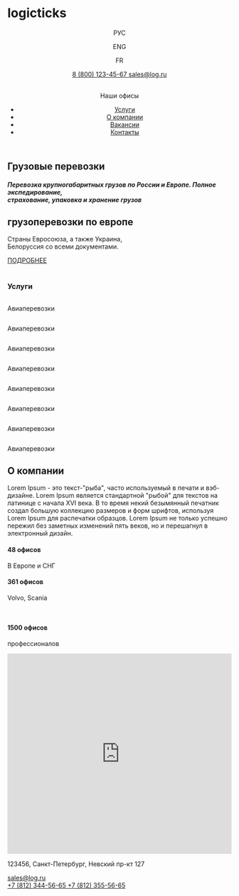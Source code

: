 # logicticks<!DOCTYPE html>
<html lang="en">

<head>
  <meta charset="UTF-8">
  <meta name="viewport" content="width=device-width, initial-scale=1.0">
  <title>Transport-logisticks</title>
  <link rel="stylesheet" href="css/style.min.css">
  <link rel="preconnect" href="https://fonts.googleapis.com">
<link rel="preconnect" href="https://fonts.gstatic.com" crossorigin>
<link href="https://fonts.googleapis.com/css2?family=Lato:wght@400;700&family=Montserrat:wght@700&family=MuseoModerno:wght@300;500;700&family=Open+Sans:wght@400;600&family=Roboto&family=Ubuntu:wght@300;500;700&display=swap" rel="stylesheet">
<link rel="stylesheet" type="text/css" href="./slick-1.8.1/slick/slick.css"/>
</head>
<body>
  <header class="header">
        <div class="header__top">
          <div class="container">
            <div class="header__top-inner">
          <div class="header__languegs">
        <p class="header__lang">
          РУС
        </p>
        <p class="header__lang">
          ENG
        </p>
        <p class="header__lang">
          FR
        </p>
      </div>
      <a class="header__phone" href="tel:88001234567" ">
        8 (800) 123-45-67
      </a>
      <a class="header__mail" href="sales@log.ru" ">
        sales@log.ru
      </a>
    </div>
  </div>
  </div>
  <div class="header__bottom">
    <div class="container">
      <div class="header__bottom-inner">
    <div class="header__logo">
    <a class="header__logo-link href="#" ">
      <img src="./images/icons/logo.png" alt="" class="header__img">
    </a>
    <a class="header__map-link href="#" ">
      <img src="./images/icons/placeholder.svg" alt="" class="header__map-img">
    </a>
    <p class="header__bottom-text">
      Наши офисы
    </p>
  </div>
    <nav class="header__menu">
      <ul class="header__list-items">
      <a class="menu__list-link" href="#" >
        <li class="header__list-item">Услуги</li>
      </a>
      <a class="menu__list-link" href="#" >
        <li class="header__list-item">О компании</li>
      </a>
      <a class="menu__list-link" href="#" >
        <li class="header__list-item">Вакансии</li>
      </a>
      <a class="menu__list-link" href="#" >
        <li class="header__list-item">Контакты</li>
      </a>
      </ul>
        </nav>
      </div>
    </div>
    </div>
  </div>
  </header>
   <main class="main">
      <section class="top">
        <div class="container">
          <div class="top__inner">
            <div class="top__title-inner">
            <h1 class="top__title">
              Грузовые перевозки
            </h1>
            <h5 class="top__subtitle">
              Перевозка крупногабаритных грузов по России и Европе. Полное экспедирование, <br> страхование, упаковка и хранение грузов
            </h5>
          </div>
          </div>
        </div>
      </section>
      <section class="auto">
      <div class="container">
          <div class="auto__inner">
            <div class="auto__box">
              <div class="auto__content">
                <h2 class="auto__title">
                  грузоперевозки
                  по европе
                </h2>
                <p class="auto__subtitle">
                  Страны Евросоюза, а также Украина,<br>
                  Белоруссия со всеми документами.
                </p>
                <a href="" class="auto__btn">
                  ПОДРОБНЕЕ
                </a>
              </div>
              <div class="auto__scroll">
                <div class="auto__scroll-img">
                  <img class="auto__img" src="./images/Car.png" alt="" ">
                  <img class="auto__img" src="./images/Car.png" alt="" ">
                  <img class="auto__img" src="./images/Car.png" alt="" ">
                  <img class="auto__img" src="./images/Car.png" alt="" ">
                  <img class="auto__img" src="./images/Car.png" alt="" ">
                </div>
              </div>
            </div>
          </div>
        </div>
      </section>
      <section class="services">
        <div class="container">
          <div class="services__inner">
            <h3 class="services__title">
              Услуги
            </h3>
            <div class="services__menu-items">
              <div class="services__menu-item">
                <img src="./images/Vector.svg" alt="" class="services__menu-img">
                <p class="services__menu-subtitle">
                  Авиаперевозки
                </p>
              </div>
              <div class="services__menu-item">
                <img src="./images/Vector.svg" alt="" class="services__menu-img">
                <p class="services__menu-subtitle">
                  Авиаперевозки
                </p>
              </div>
              <div class="services__menu-item">
                <img src="./images/Vector.svg" alt="" class="services__menu-img">
                <p class="services__menu-subtitle">
                  Авиаперевозки
                </p>
              </div>
              <div class="services__menu-item">
                <img src="./images/Vector.svg" alt="" class="services__menu-img">
                <p class="services__menu-subtitle">
                  Авиаперевозки
                </p>
              </div>
              <div class="services__menu-item">
                <img src=./images/Vector.svg" alt="" class="services__menu-img">
                <p class="services__menu-subtitle">
                  Авиаперевозки
                </p>
              </div>
              <div class="services__menu-item">
                <img src="./images/Vector.svg" alt="" class="services__menu-img">
                <p class="services__menu-subtitle">
                  Авиаперевозки
                </p>
              </div>
              <div class="services__menu-item">
                <img src="./images/Vector.svg" alt="" class="services__menu-img">
                <p class="services__menu-subtitle">
                  Авиаперевозки
                </p>
              </div>
                <div class="services__menu-item">
                <img src="images/vector.svg" alt="" class="services__menu-img">
                <p class="services__menu-subtitle">
                  Авиаперевозки
                </p>
              </div>
            </div>           
          </div>
        </div>
      </section>
      <section class="company">
        <div class="container">
          <div class="company__inner">
            <div class="company__content">
              <h2 class="company__content-title">
                О компании
              </h2>
              <p class="company__content-text">
                Lorem Ipsum - это текст-"рыба", часто используемый в печати и вэб-дизайне. Lorem Ipsum является стандартной "рыбой" для текстов на латинице с начала XVI века. В то время некий безымянный печатник создал большую коллекцию размеров и форм шрифтов, используя Lorem Ipsum для распечатки образцов. Lorem Ipsum не только успешно пережил без заметных изменений пять веков, но и перешагнул в электронный дизайн.
              </p>
            </div>
            <div class="company__items">
              <div class="company__item">
                <h4 class="company__item-title">
                  48
                  <span>офисов</span>
                </h4>
                <p class="company__item-subtitle">
                  В Европе и СНГ
                </p>
              </div>
              <div class="company__item">
                <h4 class="company__item-title">
                  361
                  <span>офисов</span>
                </h4>
                <p class="company__item-subtitle">
                  Volvo, Scania
                </p>
              </div>
              <img class="company__item-img" src="./images/auto1.jpg" alt="" >
              <img class="company__item-img" src="./images/auto2.jpg" alt="" >
              <div class="company__item">
                <h4 class="company__item-title">
                  1500
                  <span>офисов</span>
                </h4>
                <p class="company__item-subtitle">
                  профессионалов
                </p>
              </div>
            </div>
          </div>
        </div>
      </section>
    </main>
    <iframe src="https://www.google.com/maps/embed?pb=!1m18!1m12!1m3!1d1999.3035213053545!2d30.37261771609655!3d59.927105581872!2m3!1f0!2f0!3f0!3m2!1i1024!2i768!4f13.1!3m3!1m2!1s0x469631b8e21d8429%3A0xd9f37552e62ef162!2z0J3QtdCy0YHQutC40Lkg0L_RgC4sIDEyNywg0KHQsNC90LrRgi3Qn9C10YLQtdGA0LHRg9GA0LMsINCg0L7RgdGB0LjRjywgMTkxMDI0!5e0!3m2!1sru!2sby!4v1639867452626!5m2!1sru!2sby" width="100%" height="450" style="border:0;" allowfullscreen="" loading="lazy"></iframe>
    <footer class="footer">
      <div class="container">
        <div class="footer__inner">
      <img src="./images/logo.png" alt="" class="footer__logo">
      <div class="footer__contacts">
        <p class="footer__adres">
          123456, Санкт-Петербург, Невский пр-кт 127
        </p>
        <a href="sales@log.ru" class="footer__link">
          sales@log.ru
        </a>
      </div>
      <div class="footer__phones">
        <a href="tel:+78123445665" class="footer__phone">
          +7 (812) 344-56-65
        </a>
        <a href="tel:+78123555665" class="footer__phone">
          +7 (812) 355-56-65
        </a>
      </div>
    </div>
  </div>
    </footer>
  <script src="js/main.min.js"></script>
  <script type="text/javascript" src="//code.jquery.com/jquery-1.11.0.min.js"></script>
  <script type="text/javascript" src="//code.jquery.com/jquery-migrate-1.2.1.min.js"></script>
  <script type="text/javascript" src="./slick-1.8.1/slick/slick.min.js"></script>
</body>
</html>

